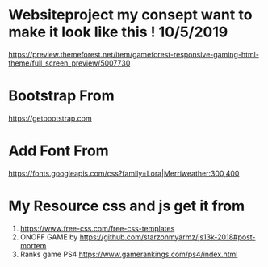 # Websiteproject my consept want to make it look like this ! 10/5/2019
https://preview.themeforest.net/item/gameforest-responsive-gaming-html-theme/full_screen_preview/5007730
# Bootstrap From 
https://getbootstrap.com
# Add Font From 
https://fonts.googleapis.com/css?family=Lora|Merriweather:300,400
# My Resource css and js get it from
1. https://www.free-css.com/free-css-templates
2. ONOFF GAME by
https://github.com/starzonmyarmz/js13k-2018#post-mortem
3. Ranks game PS4
https://www.gamerankings.com/ps4/index.html
